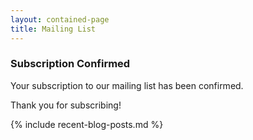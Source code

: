 ```yaml
---
layout: contained-page
title: Mailing List
---
```


### Subscription Confirmed

Your subscription to our mailing list has been confirmed.

Thank you for subscribing!

{% include recent-blog-posts.md %}
